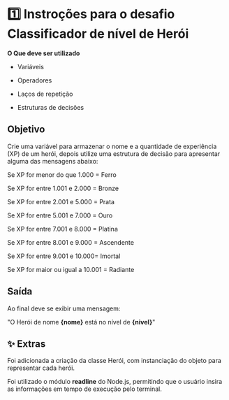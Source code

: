 
# 1️⃣ Instroções para o desafio Classificador de nível de Herói

**O Que deve ser utilizado**

- Variáveis
  
- Operadores
  
- Laços de repetição
  
- Estruturas de decisões
  

## Objetivo

Crie uma variável para armazenar o nome e a quantidade de experiência (XP) de um herói, depois utilize uma estrutura de decisão para apresentar alguma das mensagens abaixo:

Se XP for menor do que 1.000 = Ferro

Se XP for entre 1.001 e 2.000 = Bronze

Se XP for entre 2.001 e 5.000 = Prata

Se XP for entre 5.001 e 7.000 = Ouro

Se XP for entre 7.001 e 8.000 = Platina

Se XP for entre 8.001 e 9.000 = Ascendente

Se XP for entre 9.001 e 10.000= Imortal

Se XP for maior ou igual a 10.001 = Radiante


## Saída

Ao final deve se exibir uma mensagem:

"O Herói de nome **{nome}** está no nível de **{nivel}**"

 ## ✨ Extras

Foi adicionada a criação da classe Herói, com instanciação do objeto para representar cada herói.

Foi utilizado o módulo **readline** do Node.js, permitindo que o usuário insira as informações em tempo de execução pelo terminal.
